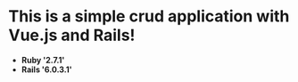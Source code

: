# This is a simple crud application with Vue.js and Rails!

- **Ruby '2.7.1'**
- **Rails '6.0.3.1'**